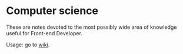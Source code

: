 # Computer science

These are notes devoted to the most possibly wide area of knowledge useful for Front-end Developer.

Usage: go to [wiki](https://github.com/alexanderteplov/computer-science/wiki).
